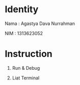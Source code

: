 # Identity
Nama : Agastya Dava Nurrahman

NIM : 1313623052

# Instruction
1. Run & Debug

2. Liat Terminal